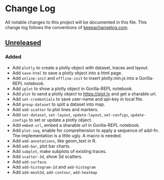 # Change Log
All notable changes to this project will be documented in this file. This change log follows the conventions of [keepachangelog.com](http://keepachangelog.com/).

## [Unreleased]
### Added
- Add `plotly` to create a plotly object with dataset, traces and layout.
- Add `save-html` to save a plotly object into a html page.
- Add `online-init` and `offline-init` to insert plotly.min.js into a Gorilla-REPL notebook.
- Add `iplot` to show a plotly object in Gorilla-REPL notebook.
- Add `plot` to send a plotly object to https://plot.ly and get a sharable url.
- Add `set-credentials` to save user-name and api-key in local file.
- Add `group-dataset` to split a dataset into map.
- Add `add-scatter` to plot lines and markers.
- Add `set-dataset`, `set-layout`, `update-layout`, `set-configs`, `update-configs` to set or update a plotly object. 
- Add `embed-url`, embed a sharable url in Gorilla-REPL notebook.
- Add `plot-seq`, enable for comprehension to apply a sequence of add-fn. The implementation is a little ugly. A macro is needed.
- Add `add-annotations`, like geom_text in R.
- Add `add-bar`, plot bar charts.
- Add `subplot`, make subplots of existing traces.
- Add `scatter-3d`, show 3d scatters.
- Add `add-surface`.
- Add `add-histogram-2d` and `add-histogram`
- Add `add-mesh3d`, `add-contour`, `add-heatmap`

[Unreleased]: https://github.com/findmyway/plotly-clj

